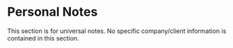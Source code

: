 # Personal Notes
This section is for universal notes.  No specific company/client information is contained in this section.